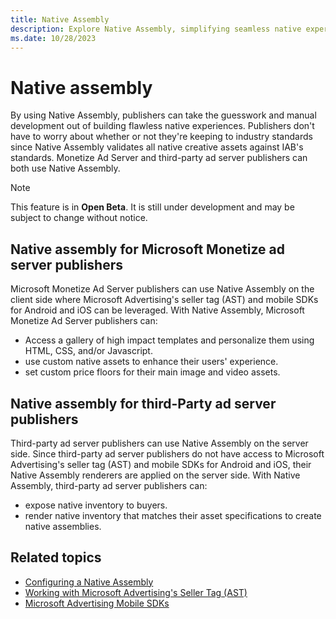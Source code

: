 ```yaml
---
title: Native Assembly
description: Explore Native Assembly, simplifying seamless native experiences for publishers. No guesswork or extensive development needed.
ms.date: 10/28/2023
---
```


# Native assembly

By using Native Assembly, publishers can take the guesswork and manual development out of building flawless native experiences. Publishers don't have to worry about whether or not they're keeping to industry standards since Native Assembly validates all native creative assets against IAB's standards. Monetize Ad Server and third-party ad server publishers can both use Native Assembly.

 > [!NOTE]
 > This feature is in **Open Beta**. It is still under development and may be subject to change without notice.

## Native assembly for Microsoft Monetize ad server publishers

Microsoft Monetize Ad Server publishers can use Native Assembly on the client side where Microsoft Advertising's seller tag (AST) and mobile SDKs for Android and iOS can be leveraged. With Native Assembly, Microsoft Monetize Ad Server publishers can:

- Access a gallery of high impact templates and personalize them using HTML, CSS, and/or Javascript.
- use custom native assets to enhance their users' experience.
- set custom price floors for their main image and video assets.

## Native assembly for third-Party ad server publishers

Third-party ad server publishers can use Native Assembly on the server side. Since third-party ad server publishers do not have access to Microsoft Advertising's seller tag (AST) and mobile SDKs for Android and iOS, their Native Assembly renderers are applied on the server side. With Native Assembly, third-party ad server publishers can:

- expose native inventory to buyers.
- render native inventory that matches their asset specifications to create native assemblies.

## Related topics

- [Configuring a Native Assembly](configuring-a-native-assembly.md)
- [Working with Microsoft Advertising's Seller Tag (AST)](working-with-seller-tag.md)
- [Microsoft Advertising Mobile SDKs](../mobile-sdk/xandr-mobile-sdks.md)
